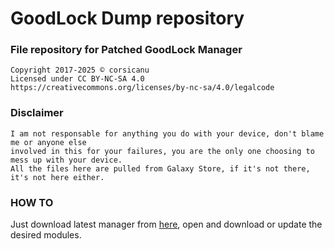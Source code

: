 # GoodLock Dump repository
### File repository for Patched GoodLock Manager
```
Copyright 2017-2025 © corsicanu
Licensed under CC BY-NC-SA 4.0
https://creativecommons.org/licenses/by-nc-sa/4.0/legalcode
```
### Disclaimer
```
I am not responsable for anything you do with your device, don't blame me or anyone else 
involved in this for your failures, you are the only one choosing to mess up with your device. 
All the files here are pulled from Galaxy Store, if it's not there, it's not here either.
```
### HOW TO
Just download latest manager from [here](https://github.com/corsicanu/goodlock_dump/raw/main/GoodLock_patched.apk), open and download or update the desired modules.
